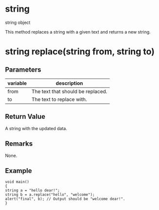 # string

string object

  


This method replaces a string with a given text and returns a new string.

# string replace(string from, string to)

## Parameters

variable| description  
---|---  
from | The text that should be replaced.  
to | The text to replace with.  
  
## Return Value

A string with the updated data.

## Remarks

None.

## Example
    
    
    void main()
    {
    string a = "hello dear!";
    string b = a.replace("hello", "welcome");
    alert("final", b); // Output should be "welcome dear!".
    }
    
